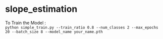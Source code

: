 # slope_estimation

To Train the Model :  
`python simple_train.py --train_ratio 0.8 --num_classes 2 --max_epochs 20 --batch_size 8 --model_name your_name.pth`
